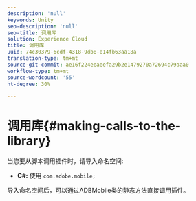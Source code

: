```yaml
---
description: 'null'
keywords: Unity
seo-description: 'null'
seo-title: 调用库
solution: Experience Cloud
title: 调用库
uuid: 74c30379-6cdf-4318-9db8-e14fb63aa18a
translation-type: tm+mt
source-git-commit: ae16f224eeaeefa29b2e1479270a72694c79aaa0
workflow-type: tm+mt
source-wordcount: '55'
ht-degree: 30%

---
```



# 调用库{#making-calls-to-the-library}

当您要从脚本调用插件时，请导入命名空间:

* **C#:** 使用 `com.adobe.mobile;`

导入命名空间后，可以通过ADBMobile类的静态方法直接调用插件。
